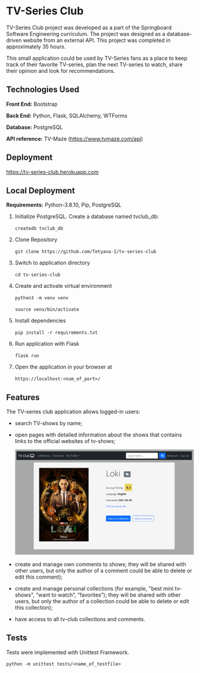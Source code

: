 # TV-Series Club
TV-Series Club project was developed as a part of the Springboard Software Engineering curriculum. The project was designed as a database-driven website from an external API. This project was completed in approximately 35 hours. 

This small application could be used by TV-Series fans as a place to keep track of their favorite TV-series, plan the next TV-series to watch, share their opinion and look for recommendations. 

## Technologies Used

**Front End:** Bootstrap

**Back End:** Python, Flask, SQLAlchemy, WTForms

**Database:** PostgreSQL

**API reference:** TV-Maze (https://www.tvmaze.com/api)

## Deployment
https://tv-series-club.herokuapp.com

## Local Deployment
**Requirements:** Python-3.8.10, Pip, PostgreSQL

1) Initialize PostgreSQL. Create a database named tvclub_db:

    `createdb tvclub_db`

2) Clone Repository

   `git clone https://github.com/Tetyana-I/tv-series-club`

3) Switch to application directory

   `cd tv-series-club`

4) Create and activate virtual environment

    `python3 -m venv venv`

    `source venv/bin/activate`

5) Install dependencies

    `pip install -r requirements.txt`

6) Run application with Flask

    `flask run`

7) Open the application in your browser at

    `https://localhost:<num_of_port>/`



## Features

The TV-series club application allows logged-in users:

- search TV-shows by name;
- open pages with detailed information about the shows that contains links to the official websites of tv-shows;

    ![show details](/static/images/show.png)

- create and manage own comments to shows; they will be shared with other users, but only the author of a comment could be able to delete or edit this comment);
- create and manage personal collections  (for example, "best mini tv-shows", “want to watch”, “favorites”); they will be shared with other users, but only the author of a collection could be able to delete or edit this collection);
- have access to all tv-club collections and comments.

## Tests

Tests were implemented with Unittest Framework. 

    python -m unittest tests/<name_of_testfile>


